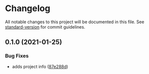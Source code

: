 # Changelog

All notable changes to this project will be documented in this file. See [standard-version](https://github.com/conventional-changelog/standard-version) for commit guidelines.

## 0.1.0 (2021-01-25)


### Bug Fixes

* adds project info ([87e288d](https://github.com/davidroyer/timer-app/commit/87e288dcaaae9438fe7ebe2ba8fbef2d74104a00))

